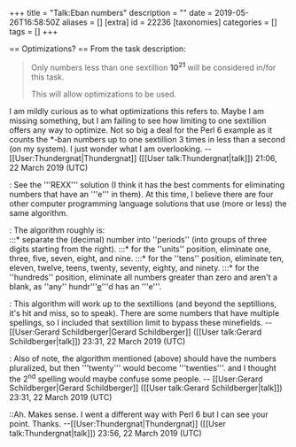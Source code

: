 +++
title = "Talk:Eban numbers"
description = ""
date = 2019-05-26T16:58:50Z
aliases = []
[extra]
id = 22236
[taxonomies]
categories = []
tags = []
+++

== Optimizations? ==
From the task description:

<blockquote>Only numbers less than one sextillion <strong>10<sup>21</sup></strong> will be considered in/for this task.

This will allow optimizations to be used.</blockquote>

I am mildly curious as to what optimizations this refers to. Maybe I am missing something, but I am failing to see how limiting to one sextillion offers any way to optimize. Not so big a deal for the Perl 6 example as it counts the *-ban numbers up to one sextillion 3 times in less than a second (on my system). I just wonder what I am overlooking. --[[User:Thundergnat|Thundergnat]] ([[User talk:Thundergnat|talk]]) 21:06, 22 March 2019 (UTC)

: See the   '''REXX'''   solution   (I think it has the best comments for eliminating numbers that have an   '''e'''   in them).   At this time, I believe there are four other computer programming language solutions that use (more or less) the same algorithm. 

: The algorithm roughly is:  
:::*   separate the (decimal) number into   ''periods''   (into groups of three digits starting from the right).
:::*   for the   ''units''   position, eliminate one, three, five, seven, eight, and nine.
:::*   for the   ''tens''   position, eliminate ten, eleven, twelve, teens, twenty, seventy, eighty, and ninety.
:::*   for the   ''hundreds''   position, eliminate all numbers greater than zero and aren't a blank, as   ''any''   hundr'''<u>e</u>'''d has an   '''e'''. 


: This algorithm will work up to the sextillions   (and beyond the septillions, it's hit and miss, so to speak).   There are some numbers that have multiple spellings, so I included that sextillion limit to bypass these minefields.       -- [[User:Gerard Schildberger|Gerard Schildberger]] ([[User talk:Gerard Schildberger|talk]]) 23:31, 22 March 2019 (UTC)

: Also of note, the algorithm mentioned (above) should have the numbers pluralized, but then   '''twenty'''   would become   '''twenties'''.   and I thought the 2<sup>nd</sup> spelling would maybe confuse some people.     -- [[User:Gerard Schildberger|Gerard Schildberger]] ([[User talk:Gerard Schildberger|talk]]) 23:31, 22 March 2019 (UTC)

::Ah. Makes sense. I went a different way with Perl 6 but I can see your point. Thanks. --[[User:Thundergnat|Thundergnat]] ([[User talk:Thundergnat|talk]]) 23:56, 22 March 2019 (UTC)
